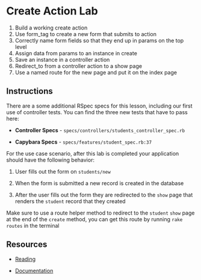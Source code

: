 # Create Action Lab

1. Build a working create action
2. Use form_tag to create a new form that submits to action
3. Correctly name form fields so that they end up in params on the top level
4. Assign data from params to an instance in create
5. Save an instance in a controller action
6. Redirect_to from a controller action to a show page
7. Use a named route for the new page and put it on the index page


## Instructions

There are a some additional RSpec specs for this lesson, including our first use of controller tests. You can find the three new tests that have to pass here:

* **Controller Specs** - `specs/controllers/students_controller_spec.rb`

* **Capybara Specs** - `specs/features/student_spec.rb:37`

For the use case scenario, after this lab is completed your application should have the following behavior:

1. User fills out the form on `students/new`

2. When the form is submitted a new record is created in the database

3. After the user fills out the form they are redirected to the `show` page that renders the `student` record that they created


Make sure to use a route helper method to redirect to the `student` `show` page at the end of the `create` method, you can get this route by running `rake routes` in the terminal


## Resources

* [Reading](https://github.com/learn-co-curriculum/rails-create-action-readme)

* [Documentation](http://api.rubyonrails.org/classes/ActiveRecord/Persistence/ClassMethods.html)
